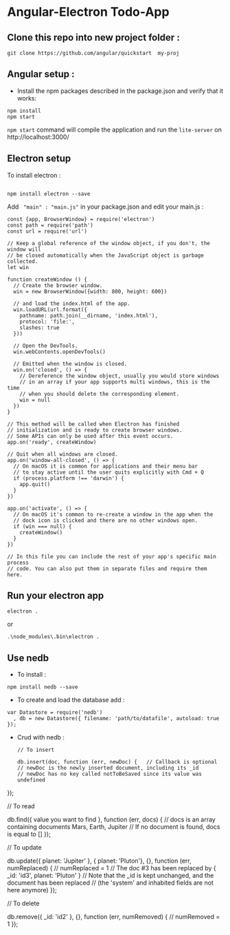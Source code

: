 # Angular-Electron Todo-App

## Clone this repo into new project folder :

```shell
git clone https://github.com/angular/quickstart  my-proj
```
## Angular setup :

- Install the npm packages described in the package.json and verify that it works:

```shell
npm install
npm start
```

`npm start` command will compile the application and run the `lite-server` on http://localhost:3000/

## Electron setup 

To install electron :

```shell

npm install electron --save

```

Add ` "main" : "main.js"` in your package.json and edit your main.js : 

```
const {app, BrowserWindow} = require('electron')
const path = require('path')
const url = require('url')

// Keep a global reference of the window object, if you don't, the window will
// be closed automatically when the JavaScript object is garbage collected.
let win

function createWindow () {
  // Create the browser window.
  win = new BrowserWindow({width: 800, height: 600})

  // and load the index.html of the app.
  win.loadURL(url.format({
    pathname: path.join(__dirname, 'index.html'),
    protocol: 'file:',
    slashes: true
  }))

  // Open the DevTools.
  win.webContents.openDevTools()

  // Emitted when the window is closed.
  win.on('closed', () => {
    // Dereference the window object, usually you would store windows
    // in an array if your app supports multi windows, this is the time
    // when you should delete the corresponding element.
    win = null
  })
}

// This method will be called when Electron has finished
// initialization and is ready to create browser windows.
// Some APIs can only be used after this event occurs.
app.on('ready', createWindow)

// Quit when all windows are closed.
app.on('window-all-closed', () => {
  // On macOS it is common for applications and their menu bar
  // to stay active until the user quits explicitly with Cmd + Q
  if (process.platform !== 'darwin') {
    app.quit()
  }
})

app.on('activate', () => {
  // On macOS it's common to re-create a window in the app when the
  // dock icon is clicked and there are no other windows open.
  if (win === null) {
    createWindow()
  }
})

// In this file you can include the rest of your app's specific main process
// code. You can also put them in separate files and require them here.

```


## Run your electron app

``` shell
electron .
```

or 

``` shell 
.\node_modules\.bin\electron .
```

## Use nedb

- To install :

``` shell
npm install nedb --save  
```

- To create and load the database add :

```shell 
var Datastore = require('nedb')
  , db = new Datastore({ filename: 'path/to/datafile', autoload: true });
```

- Crud with nedb :

  
  
  ```shell
  // To insert
  
  db.insert(doc, function (err, newDoc) {   // Callback is optional
  // newDoc is the newly inserted document, including its _id
  // newDoc has no key called notToBeSaved since its value was undefined
});

  // To read
  
  db.find({ value you want to find }, function (err, docs) {
  // docs is an array containing documents Mars, Earth, Jupiter
  // If no document is found, docs is equal to []
});

  // To update
  
   db.update({ planet: 'Jupiter' }, { planet: 'Pluton'}, {}, function (err, numReplaced) {
  // numReplaced = 1
  // The doc #3 has been replaced by { _id: 'id3', planet: 'Pluton' }
  // Note that the _id is kept unchanged, and the document has been replaced
  // (the 'system' and inhabited fields are not here anymore)
});
   
   // To delete
   
   db.remove({ _id: 'id2' }, {}, function (err, numRemoved) {
  // numRemoved = 1
});
  
  
  

  
